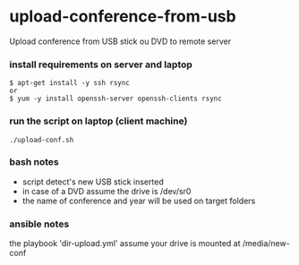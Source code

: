 # upload-conference-from-usb
Upload conference from USB stick ou DVD to remote server

### install requirements on server and laptop
```
$ apt-get install -y ssh rsync
or
$ yum -y install openssh-server openssh-clients rsync
```

### run the script on laptop (client machine)
```
./upload-conf.sh
```

### bash notes
- script detect's new USB stick inserted
- in case of a DVD assume the drive is /dev/sr0
- the name of conference and year will be used on target folders

### ansible notes
the playbook 'dir-upload.yml' assume your drive is mounted at /media/new-conf
